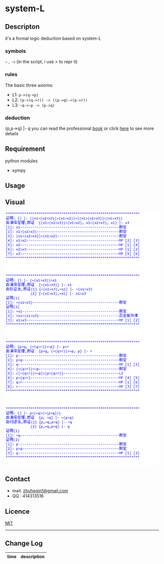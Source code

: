 # system-L

## Descripton
it's a formal logic deduction based on system-L
### symbols
`~` , `->`  (in the script, i use > to repr it)
### rules
The basic three axioms:
* L1: `p->(q->p)`
* L2: `(p->(q->r)) -> ((p->q)->(p->r))`
* L3: `~q->~p -> (p->q)`

### deduction
{p,p->q} |- q
you can read the professional [book](src/mathematical-logic.pdf)
or click [here](https://en.wikipedia.org/wiki/Mathematical_logic) to see more details 


## Requirement
python modules
* sympy

## Usage
## Visual
![](src/sys-L.png)
## Contact
* mail: zhuheqin1@gmail.com
* QQ  : 414313516

## Licence
[MIT](mit-licence.txt)

---

## Change Log
time | description
  :-:|:-:
